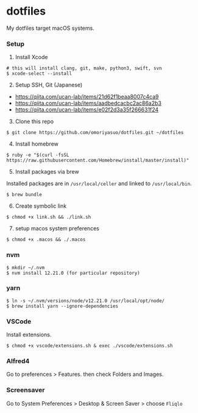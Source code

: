 # dotfiles

My dotfiles target macOS systems.

### Setup

1. Install Xcode

```
# this will install clang, git, make, python3, swift, svn
$ xcode-select --install
```

2. Setup SSH, Git (Japanese)

- https://qiita.com/ucan-lab/items/21d62f1beaa8007c4ca9
- https://qiita.com/ucan-lab/items/aadbedcacbc2ac86a2b3
- https://qiita.com/ucan-lab/items/e02f2d3a35f266631f24

3. Clone this repo

```
$ git clone https://github.com/omoriyasuo/dotfiles.git ~/dotfiles
```

4. Install homebrew

```
$ ruby -e "$(curl -fsSL https://raw.githubusercontent.com/Homebrew/install/master/install)"
```

5. Install packages via brew

Installed packages are in `/usr/local/celler` and linked to `/usr/local/bin`.

```
$ brew bundle
```

6. Create symbolic link

```
$ chmod +x link.sh && ./link.sh
```

7. setup macos system preferences

```
$ chmod +x .macos && ./.macos
```

### nvm

```
$ mkdir ~/.nvm
$ nvm install 12.21.0 (for particular repository)
```

### yarn

```
$ ln -s ~/.nvm/versions/node/v12.21.0 /usr/local/opt/node/
$ brew install yarn --ignore-dependencies
```

### VSCode

Install extensions.

```
$ chmod +x vscode/extensions.sh & exec ./vscode/extensions.sh
```

### Alfred4

Go to preferences > Features.
then check Folders and Images.

### Screensaver

Go to System Preferences > Desktop & Screen Saver > choose `Fliqlo`
